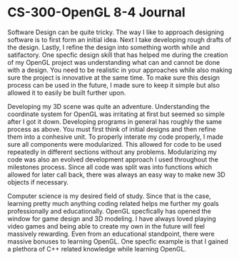 # CS-300-OpenGL 8-4 Journal

Software Design can be quite tricky. The way I like to approach designing software is to first form an initial idea. Next I take developing rough drafts of the design. Lastly, I refine the design into something worth while and satifactory. One specfic design skill that has helped me during the creation of my OpenGL project was understanding what can and cannot be done with a design. You need to be realistic in your approaches while also making sure the project is innovative at the same time. To make sure this design process can be used in the future, I made sure to keep it simple but also allowed it to easily be built further upon.

Developing my 3D scene was quite an adventure. Understanding the coordinate system for OpenGL was irritating at first but seemed so simple after I got it down. Developing programs in general has roughly the same process as above. You must first think of initial designs and then refine them into a conhesive unit. To properly interate my code properly, I made sure all components were modularized. This allowed for code to be used repeatedly in different sections without any problems. Modularizing my code was also an evolved development approach I used throughout the milestones process. Since all code was split was into functions which allowed for later call back, there was always an easy way to make new 3D objects if necessary.

Computer science is my desired field of study. Since that is the case, learning pretty much anything coding related helps me further my goals professionally and educationally. OpenGL specfically has opened the window for game design and 3D modeling. I have always loved playing video games and being able to create my own in the future will feel massively rewarding. Even from an educational standpoint, there were massive bonuses to learning OpenGL. One specfic example is that I gained a plethora of C++ related knowledge while learning OpenGL.
